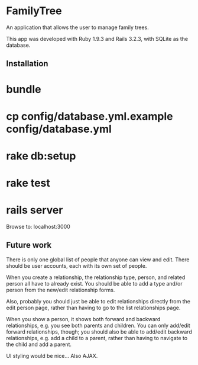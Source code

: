 FamilyTree
==========

An application that allows the user to manage family trees.

This app was developed with Ruby 1.9.3 and Rails 3.2.3, with SQLite as
the database.


Installation
------------

 # bundle

 # cp config/database.yml.example config/database.yml

 # rake db:setup

 # rake test

 # rails server

Browse to: localhost:3000


Future work
-----------

There is only one global list of people that anyone can view and edit.
There should be user accounts, each with its own set of people.

When you create a relationship, the relationship type, person, and
related person all have to already exist.  You should be able to add a
type and/or person from the new/edit relationship forms.

Also, probably you should just be able to edit relationships directly
from the edit person page, rather than having to go to the list
relationships page.

When you show a person, it shows both forward and backward
relationships, e.g. you see both parents and children.  You can only
add/edit forward relationships, though; you should also be able to
add/edit backward relationships, e.g. add a child to a parent, rather
than having to navigate to the child and add a parent.

UI styling would be nice...  Also AJAX.

